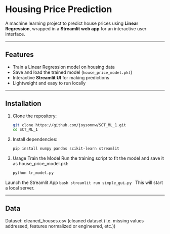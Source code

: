 # Housing Price Prediction

A machine learning project to predict house prices using **Linear Regression**, wrapped in a **Streamlit web app** for an interactive user interface.

---
## Features
- Train a Linear Regression model on housing data  
- Save and load the trained model (`house_price_model.pkl`)  
- Interactive **Streamlit UI** for making predictions  
- Lightweight and easy to run locally  

---
## Installation

1. Clone the repository:
   ```bash
   git clone https://github.com/joysonnw/SCT_ML_1.git
   cd SCT_ML_1
   ```
2. Install dependencies:

   ```bash
   pip install numpy pandas scikit-learn streamlit
   ```
3. Usage
Train the Model
Run the training script to fit the model and save it as house_price_model.pkl:

   ```bash
   python lr_model.py
   ````
Launch the Streamlit App
    ```bash
    streamlit run simple_gui.py
    ```
This will start a local server.

---
## Data
Dataset: cleaned_houses.csv (cleaned dataset (i.e. missing values addressed, features normalized or engineered, etc.))

